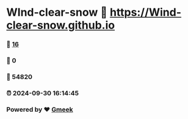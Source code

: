 # WInd-clear-snow :link: https://Wind-clear-snow.github.io 
### :page_facing_up: [16](https://Wind-clear-snow.github.io/tag.html) 
### :speech_balloon: 0 
### :hibiscus: 54820 
### :alarm_clock: 2024-09-30 16:14:45 
### Powered by :heart: [Gmeek](https://github.com/Meekdai/Gmeek)
